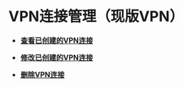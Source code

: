 # VPN连接管理（现版VPN）<a name="vpn_04_0600"></a>

-   **[查看已创建的VPN连接](查看已创建的VPN连接.md)**  

-   **[修改已创建的VPN连接](修改已创建的VPN连接.md)**  

-   **[删除VPN连接](删除VPN连接.md)**  


